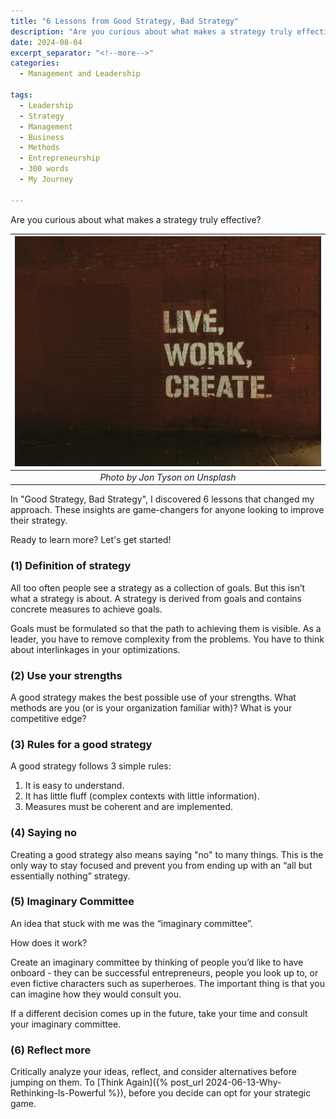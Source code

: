 ```yaml
---
title: "6 Lessons from Good Strategy, Bad Strategy"
description: "Are you curious about what makes a strategy truly effective? In Good Strategy, Bad Strategy, I discovered 6 lessons that changed my approach. These insights are game-changers for anyone looking to improve their strategy. Ready to learn more?"
date: 2024-08-04
excerpt_separator: "<!--more-->"
categories:
  - Management and Leadership 

tags:
  - Leadership
  - Strategy
  - Management
  - Business
  - Methods
  - Entrepreneurship
  - 300 words
  - My Journey

---
```


Are you curious about what makes a strategy truly effective?

| ![image](/assets/images/jon-tyson-live-work-create-unsplash.jpg) |
|:--:|
| *Photo by Jon Tyson on Unsplash* |

In "Good Strategy, Bad Strategy", I discovered 6 lessons that changed my approach. These insights are game-changers for anyone looking to improve their strategy.

Ready to learn more? Let's get started!

### (1) Definition of strategy

All too often people see a strategy as a collection of goals. But this isn’t what a strategy is about. A strategy is derived from goals and contains concrete measures to achieve goals.

Goals must be formulated so that the path to achieving them is visible. As a leader, you have to remove complexity from the problems. You have to think about interlinkages in your optimizations.

### (2) Use your strengths

A good strategy makes the best possible use of your strengths. What methods are you (or is your organization familiar with)? What is your competitive edge?

### (3) Rules for a good strategy

A good strategy follows 3 simple rules:

1. It is easy to understand.
2. It has little fluff (complex contexts with little information).
3. Measures must be coherent and are implemented.

### (4) Saying no

Creating a good strategy also means saying "no" to many things. This is the only way to stay focused and prevent you from ending up with an “all but essentially nothing” strategy.

### (5) Imaginary Committee

An idea that stuck with me was the “imaginary committee”.

How does it work?

Create an imaginary committee by thinking of people you’d like to have onboard - they can be successful entrepreneurs, people you look up to, or even fictive characters such as superheroes. The important thing is that you can imagine how they would consult you.

If a different decision comes up in the future, take your time and consult your imaginary committee.

### (6) Reflect more

Critically analyze your ideas, reflect, and consider alternatives before jumping on them. To [Think Again]({% post_url 2024-06-13-Why-Rethinking-Is-Powerful %}), before you decide can opt for your strategic game.
